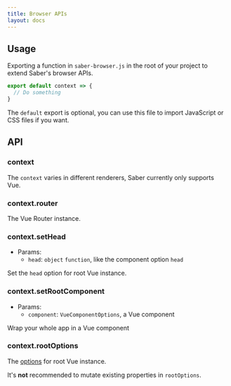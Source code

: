 ```yaml
---
title: Browser APIs
layout: docs
---
```


## Usage

Exporting a function in `saber-browser.js` in the root of your project to extend Saber's browser APIs.

```js
export default context => {
  // Do something
}
```

The `default` export is optional, you can use this file to import JavaScript or CSS files if you want.

## API

### context

The `context` varies in different renderers, Saber currently only supports Vue.

### context.router

The Vue Router instance.

### context.setHead

- Params:
  - `head`: `object` `function`, like the component option `head`

Set the `head` option for root Vue instance.

### context.setRootComponent

- Params:
  - `component`: `VueComponentOptions`, a Vue component

Wrap your whole app in a Vue component

### context.rootOptions

The [options](https://vuejs.org/v2/api/#Options-Data) for root Vue instance.

It's **not** recommended to mutate existing properties in `rootOptions`.
